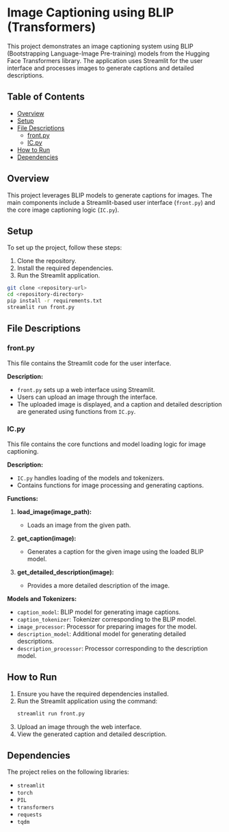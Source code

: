 # Image Captioning using BLIP (Transformers)

This project demonstrates an image captioning system using BLIP (Bootstrapping Language-Image Pre-training) models from the Hugging Face Transformers library. The application uses Streamlit for the user interface and processes images to generate captions and detailed descriptions.

## Table of Contents

- [Overview](#overview)
- [Setup](#setup)
- [File Descriptions](#file-descriptions)
  - [front.py](#frontpy)
  - [IC.py](#icpy)
- [How to Run](#how-to-run)
- [Dependencies](#dependencies)

## Overview

This project leverages BLIP models to generate captions for images. The main components include a Streamlit-based user interface (`front.py`) and the core image captioning logic (`IC.py`). 

## Setup

To set up the project, follow these steps:

1. Clone the repository.
2. Install the required dependencies.
3. Run the Streamlit application.

```bash
git clone <repository-url>
cd <repository-directory>
pip install -r requirements.txt
streamlit run front.py
```

## File Descriptions

### front.py

This file contains the Streamlit code for the user interface.

**Description:**

- `front.py` sets up a web interface using Streamlit.
- Users can upload an image through the interface.
- The uploaded image is displayed, and a caption and detailed description are generated using functions from `IC.py`.

### IC.py

This file contains the core functions and model loading logic for image captioning.

**Description:**

- `IC.py` handles loading of the models and tokenizers.
- Contains functions for image processing and generating captions.

**Functions:**

1. **load_image(image_path):**
   - Loads an image from the given path.

2. **get_caption(image):**
   - Generates a caption for the given image using the loaded BLIP model.

3. **get_detailed_description(image):**
   - Provides a more detailed description of the image.

**Models and Tokenizers:**

- `caption_model`: BLIP model for generating image captions.
- `caption_tokenizer`: Tokenizer corresponding to the BLIP model.
- `image_processor`: Processor for preparing images for the model.
- `description_model`: Additional model for generating detailed descriptions.
- `description_processor`: Processor corresponding to the description model.

## How to Run

1. Ensure you have the required dependencies installed.
2. Run the Streamlit application using the command:
   ```bash
   streamlit run front.py
   ```
3. Upload an image through the web interface.
4. View the generated caption and detailed description.

## Dependencies

The project relies on the following libraries:

- `streamlit`
- `torch`
- `PIL`
- `transformers`
- `requests`
- `tqdm`
